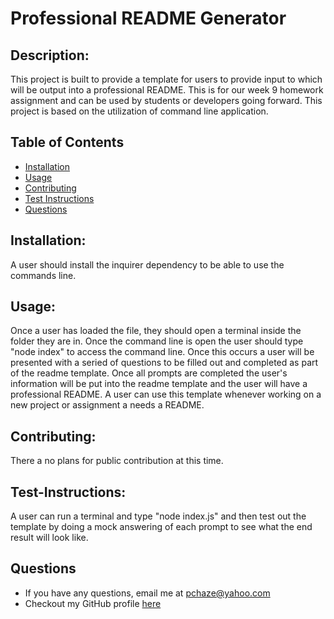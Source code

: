 # Professional README Generator

  ## Description: 
  This project is built to provide a template for users to provide input to which will be output into a professional README. This is for our week 9 homework assignment and can be used by students or developers going forward. This project is based on the utilization of command line application.

  ## Table of Contents
  - [Installation](#Installation)
  - [Usage](#Usage)
  - [Contributing](#Contributing)
  - [Test Instructions](#Test-Instructions)
  - [Questions](#Questions)

  ## Installation: 
  A user should install the inquirer dependency to be able to use the commands line.

  ## Usage: 
  Once a user has loaded the file, they should open a terminal inside the folder they are in. Once the command line is open the user should type "node index" to access the command line. Once this occurs a user will be presented with a seried of questions to be filled out and completed as part of the readme template. Once all prompts are completed the user's information will be put into the readme template and the user will have a professional README. A user can use this template whenever working on a new project or assignment a needs a README.

  ## Contributing: 
  There a no plans for public contribution at this time.

  ## Test-Instructions: 
  A user can run a terminal and type "node index.js" and then test out the template by doing a mock answering of each prompt to see what the end result will look like.

  ## Questions
  - If you have any questions, email me at pchaze@yahoo.com
  - Checkout my GitHub profile [here](https://github.com/PhalenH)


